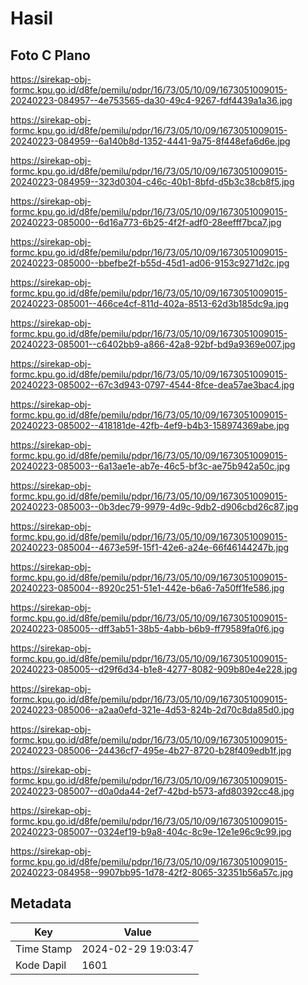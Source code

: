 # Hasil

## Foto C Plano

https://sirekap-obj-formc.kpu.go.id/d8fe/pemilu/pdpr/16/73/05/10/09/1673051009015-20240223-084957--4e753565-da30-49c4-9267-fdf4439a1a36.jpg

https://sirekap-obj-formc.kpu.go.id/d8fe/pemilu/pdpr/16/73/05/10/09/1673051009015-20240223-084959--6a140b8d-1352-4441-9a75-8f448efa6d6e.jpg

https://sirekap-obj-formc.kpu.go.id/d8fe/pemilu/pdpr/16/73/05/10/09/1673051009015-20240223-084959--323d0304-c46c-40b1-8bfd-d5b3c38cb8f5.jpg

https://sirekap-obj-formc.kpu.go.id/d8fe/pemilu/pdpr/16/73/05/10/09/1673051009015-20240223-085000--6d16a773-6b25-4f2f-adf0-28eefff7bca7.jpg

https://sirekap-obj-formc.kpu.go.id/d8fe/pemilu/pdpr/16/73/05/10/09/1673051009015-20240223-085000--bbefbe2f-b55d-45d1-ad06-9153c9271d2c.jpg

https://sirekap-obj-formc.kpu.go.id/d8fe/pemilu/pdpr/16/73/05/10/09/1673051009015-20240223-085001--466ce4cf-811d-402a-8513-62d3b185dc9a.jpg

https://sirekap-obj-formc.kpu.go.id/d8fe/pemilu/pdpr/16/73/05/10/09/1673051009015-20240223-085001--c6402bb9-a866-42a8-92bf-bd9a9369e007.jpg

https://sirekap-obj-formc.kpu.go.id/d8fe/pemilu/pdpr/16/73/05/10/09/1673051009015-20240223-085002--67c3d943-0797-4544-8fce-dea57ae3bac4.jpg

https://sirekap-obj-formc.kpu.go.id/d8fe/pemilu/pdpr/16/73/05/10/09/1673051009015-20240223-085002--418181de-42fb-4ef9-b4b3-158974369abe.jpg

https://sirekap-obj-formc.kpu.go.id/d8fe/pemilu/pdpr/16/73/05/10/09/1673051009015-20240223-085003--6a13ae1e-ab7e-46c5-bf3c-ae75b942a50c.jpg

https://sirekap-obj-formc.kpu.go.id/d8fe/pemilu/pdpr/16/73/05/10/09/1673051009015-20240223-085003--0b3dec79-9979-4d9c-9db2-d906cbd26c87.jpg

https://sirekap-obj-formc.kpu.go.id/d8fe/pemilu/pdpr/16/73/05/10/09/1673051009015-20240223-085004--4673e59f-15f1-42e6-a24e-66f46144247b.jpg

https://sirekap-obj-formc.kpu.go.id/d8fe/pemilu/pdpr/16/73/05/10/09/1673051009015-20240223-085004--8920c251-51e1-442e-b6a6-7a50ff1fe586.jpg

https://sirekap-obj-formc.kpu.go.id/d8fe/pemilu/pdpr/16/73/05/10/09/1673051009015-20240223-085005--dff3ab51-38b5-4abb-b6b9-ff79589fa0f6.jpg

https://sirekap-obj-formc.kpu.go.id/d8fe/pemilu/pdpr/16/73/05/10/09/1673051009015-20240223-085005--d29f6d34-b1e8-4277-8082-909b80e4e228.jpg

https://sirekap-obj-formc.kpu.go.id/d8fe/pemilu/pdpr/16/73/05/10/09/1673051009015-20240223-085006--a2aa0efd-321e-4d53-824b-2d70c8da85d0.jpg

https://sirekap-obj-formc.kpu.go.id/d8fe/pemilu/pdpr/16/73/05/10/09/1673051009015-20240223-085006--24436cf7-495e-4b27-8720-b28f409edb1f.jpg

https://sirekap-obj-formc.kpu.go.id/d8fe/pemilu/pdpr/16/73/05/10/09/1673051009015-20240223-085007--d0a0da44-2ef7-42bd-b573-afd80392cc48.jpg

https://sirekap-obj-formc.kpu.go.id/d8fe/pemilu/pdpr/16/73/05/10/09/1673051009015-20240223-085007--0324ef19-b9a8-404c-8c9e-12e1e96c9c99.jpg

https://sirekap-obj-formc.kpu.go.id/d8fe/pemilu/pdpr/16/73/05/10/09/1673051009015-20240223-084958--9907bb95-1d78-42f2-8065-32351b56a57c.jpg


## Metadata

| Key        | Value               |
| ---------- | ------------------- |
| Time Stamp | 2024-02-29 19:03:47 |
| Kode Dapil | 1601                |



